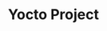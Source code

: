 ---
image:
  featured: 'true'
  path: /assets/images/projects/yocto-project.png
permalink: /engineering/projects/yocto-project/
project_link_name: yocto-project
project_maintainers: ''
project_stats: 'false'
project_url: https://www.lua.org/
title: Yocto Project
---